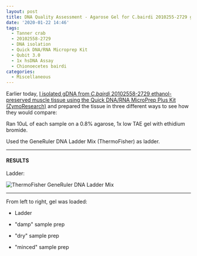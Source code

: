 ```yaml
---
layout: post
title: DNA Quality Assessment - Agarose Gel for C.bairdi 2010255-2729 gDNA from 20200122
date: '2020-01-22 14:46'
tags:
  - Tanner crab
  - 20102558-2729
  - DNA isolation
  - Quick DNA/RNA Microprep Kit
  - Qubit 3.0
  - 1x hsDNA Assay
  - Chionoecetes bairdi
categories:
  - Miscellaneous
---
```

Earlier today, [I isolated gDNA from _C.bairdi_ 20102558-2729 ethanol-preserved muscle tissue using the Quick DNA/RNA MicroPrep Plus Kit (ZymoResearch)]() and prepared the tissue in three different ways to see how they would compare:

Ran 10uL of each sample on a 0.8% agarose, 1x low TAE gel with ethidium bromide.

Used the GeneRuler DNA Ladder Mix (ThermoFisher) as ladder.


---

#### RESULTS

Ladder:

![ThermoFisher GeneRuler DNA Ladder Mix](https://github.com/RobertsLab/resources/blob/master/protocols/Commercial_Protocols/ThermoFisher_OgeneRuler_DNA_Ladder_Mix_F100439.jpg?raw=true)

---

From left to right, gel was loaded:

- Ladder

- "damp" sample prep

- "dry" sample prep

- "minced" sample prep

![]()
